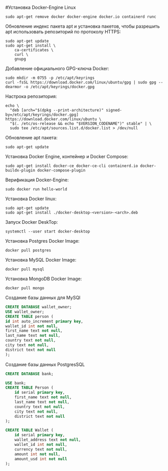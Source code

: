 #Установка Docker-Engine Linux
```shell
sudo apt-get remove docker docker-engine docker.io containerd runc
```
Обновление индекс пакета apt и установка пакетов, чтобы разрешить apt использовать репозиторий по протоколу HTTPS:
```shell
sudo apt-get update
sudo apt-get install \
    ca-certificates \
    curl \
    gnupg
```
Добавление официального GPG-ключа Docker:

```shell
sudo mkdir -m 0755 -p /etc/apt/keyrings
curl -fsSL https://download.docker.com/linux/ubuntu/gpg | sudo gpg --dearmor -o /etc/apt/keyrings/docker.gpg
```
Настрока репозитория:
```shell
echo \
  "deb [arch="$(dpkg --print-architecture)" signed-by=/etc/apt/keyrings/docker.gpg] https://download.docker.com/linux/ubuntu \
  "$(. /etc/os-release && echo "$VERSION_CODENAME")" stable" | \
  sudo tee /etc/apt/sources.list.d/docker.list > /dev/null
```
Обновление apt пакета:
```shell
sudo apt-get update
```
Установка Docker Engine, контейнер и Docker Compose:
```shell
sudo apt-get install docker-ce docker-ce-cli containerd.io docker-buildx-plugin docker-compose-plugin
```
Верификация Docker-Engine: 
```shell
sudo docker run hello-world
```

Установка Docker linux: 
```shell
sudo apt-get update
sudo apt-get install ./docker-desktop-<version>-<arch>.deb
```

Запуск Docker DeskTop:
```shell
systemctl --user start docker-desktop
```

Установка Postgres Docker Image:
```shell
docker pull postgres
```
Установка MySQL Docker Image:
```shell
docker pull mysql
```
Установка MongoDB Docker Image:
```shell
docker pull mongo
```


Создание базы данных для MySQl 

```sql
CREATE DATABASE wallet_owner;
USE wallet_owner;
CREATE TABLE person (
id int auto_increment primary key,
wallet_id int not null,
first_name text not null,
last_name text not null,
country text not null,
city text not null,
district text not null
);
```

Создание базы данных PostgresSQL

```sql
CREATE DATABASE bank;

USE bank;
CREATE TABLE Person (
    id serial primary key,
    first_name text not null,
    last_name text not null,
    country text not null,
    city text not null,
    district text not null
);

CREATE TABLE Wallet (
    id serial primary key,
    wallet_address text not null,
    wallet_id int not null,
    currency text not null,
    amount int not null,
    amount_usd int not null
);
```
